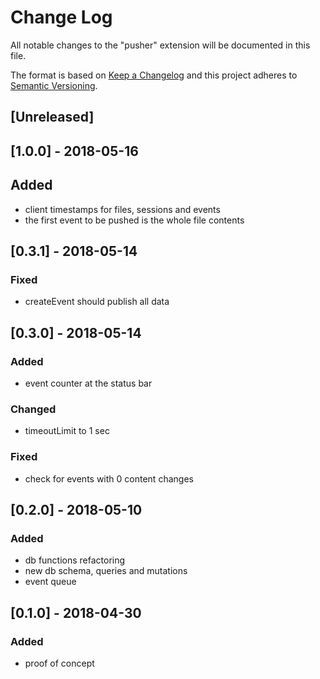 # Change Log

All notable changes to the "pusher" extension will be documented in this file.

The format is based on [Keep a Changelog](http://keepachangelog.com/en/1.0.0/)
and this project adheres to [Semantic Versioning](http://semver.org/spec/v2.0.0.html).

## [Unreleased]

## [1.0.0] - 2018-05-16

## Added

* client timestamps for files, sessions and events
* the first event to be pushed is the whole file contents

## [0.3.1] - 2018-05-14

### Fixed

* createEvent should publish all data

## [0.3.0] - 2018-05-14

### Added

* event counter at the status bar

### Changed

* timeoutLimit to 1 sec

### Fixed

* check for events with 0 content changes

## [0.2.0] - 2018-05-10

### Added

* db functions refactoring
* new db schema, queries and mutations
* event queue

## [0.1.0] - 2018-04-30

### Added

* proof of concept
